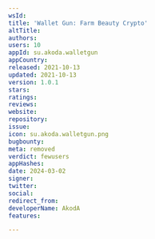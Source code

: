 ```yaml
---
wsId: 
title: 'Wallet Gun: Farm Beauty Crypto'
altTitle: 
authors: 
users: 10
appId: su.akoda.walletgun
appCountry: 
released: 2021-10-13
updated: 2021-10-13
version: 1.0.1
stars: 
ratings: 
reviews: 
website: 
repository: 
issue: 
icon: su.akoda.walletgun.png
bugbounty: 
meta: removed
verdict: fewusers
appHashes: 
date: 2024-03-02
signer: 
twitter: 
social: 
redirect_from: 
developerName: AkodA
features: 

---
```


